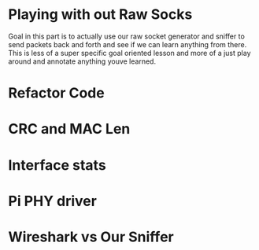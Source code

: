 # Playing with out Raw Socks

Goal in this part is to actually use our raw socket generator and sniffer to send packets back and forth and see if we can learn anything from there. This is less of a super specific goal oriented lesson and more of a just play around and annotate anything youve learned. 

# Refactor Code

# CRC and MAC Len

# Interface stats

# Pi PHY driver

# Wireshark vs Our Sniffer